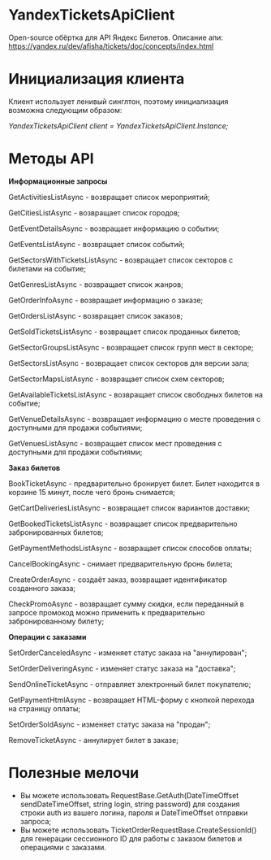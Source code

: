 # YandexTicketsApiClient

Open-source обёртка для API Яндекс Билетов. Описание апи: https://yandex.ru/dev/afisha/tickets/doc/concepts/index.html

# Инициализация клиента

Клиент использует ленивый синглтон, поэтому инициализация возможна следующим образом:

_YandexTicketsApiClient client = YandexTicketsApiClient.Instance;_

# Методы API

**Информационные запросы**

GetActivitiesListAsync - возвращает список мероприятий;

GetCitiesListAsync - возвращает список городов;

GetEventDetailsAsync - возвращает информацию о событии;

GetEventsListAsync - возвращает список событий;

GetSectorsWithTicketsListAsync - возвращает список секторов с билетами на событие;

GetGenresListAsync - возвращает список жанров;

GetOrderInfoAsync - возвращает информацию о заказе;

GetOrdersListAsync - возвращает список заказов;

GetSoldTicketsListAsync - возвращает список проданных билетов;

GetSectorGroupsListAsync - возвращает список групп мест в секторе;

GetSectorsListAsync - возвращает список секторов для версии зала;

GetSectorMapsListAsync - возвращает список схем секторов;

GetAvailableTicketsListAsync - возвращает список свободных билетов на событие;

GetVenueDetailsAsync - возвращает информацию о месте проведения с доступными для продажи событиями;

GetVenuesListAsync - возвращает список мест проведения с доступными для продажи событиями;

**Заказ билетов**

BookTicketAsync - предварительно бронирует билет. Билет находится в корзине 15 минут, после чего бронь снимается;

GetCartDeliveriesListAsync - возвращает список вариантов доставки;

GetBookedTicketsListAsync - возвращает список предварительно забронированных билетов;

GetPaymentMethodsListAsync - возвращает список способов оплаты;

CancelBookingAsync - снимает предварительную бронь билета;

CreateOrderAsync - создаёт заказ, возвращает идентификатор созданного заказа;

CheckPromoAsync - возвращает сумму скидки, если переданный в запросе промокод можно применить к предварительно забронированному билету;

**Операции с заказами**

SetOrderCanceledAsync - изменяет статус заказа на "аннулирован";

SetOrderDeliveringAsync - изменяет статус заказа на "доставка";

SendOnlineTicketAsync - отправляет электронный билет покупателю;

GetPaymentHtmlAsync - возвращает HTML-форму с кнопкой перехода на страницу оплаты;

SetOrderSoldAsync - изменяет статус заказа на "продан";

RemoveTicketAsync - аннулирует билет в заказе;

# Полезные мелочи

- Вы можете использовать RequestBase.GetAuth(DateTimeOffset sendDateTimeOffset, string login, string password) для создания строки auth из вашего логина, пароля и DateTimeOffset отправки запроса;
- Вы можете использовать TicketOrderRequestBase.CreateSessionId() для генерации сессионного ID для работы с заказом билетов и операциями с заказами.
